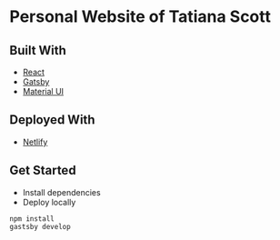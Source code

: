 # Personal Website of Tatiana Scott

## Built With

* [React](https://reactjs.org/)
* [Gatsby](https://www.gatsbyjs.org/)
* [Material UI](https://material-ui.com/)

## Deployed With

* [Netlify](https://www.netlify.com/)

## Get Started

* Install dependencies
* Deploy locally

```
npm install
gastsby develop
```






